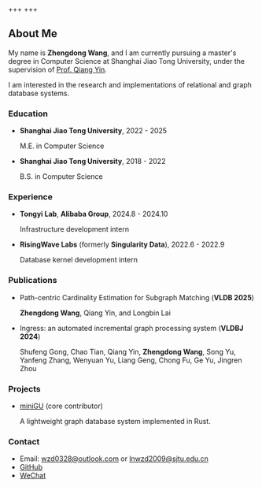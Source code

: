 +++
+++

## About Me

My name is **Zhengdong Wang**, and I am currently pursuing a master's degree in Computer Science at Shanghai Jiao Tong University, under the supervision of [Prof. Qiang Yin](https://cs.sjtu.edu.cn/~qyin/).

I am interested in the research and implementations of relational and graph database systems.

### Education
- **Shanghai Jiao Tong University**, 2022 - 2025
  
  M.E. in Computer Science
  
- **Shanghai Jiao Tong University**, 2018 - 2022

  B.S. in Computer Science

### Experience
- **Tongyi Lab**, **Alibaba Group**, 2024.8 - 2024.10

  Infrastructure development intern

- **RisingWave Labs** (formerly **Singularity Data**), 2022.6 - 2022.9

  Database kernel development intern

### Publications
- Path-centric Cardinality Estimation for Subgraph Matching (**VLDB 2025**)

  **Zhengdong Wang**, Qiang Yin, and Longbin Lai

- Ingress: an automated incremental graph processing system (**VLDBJ 2024**)
  
  Shufeng Gong, Chao Tian, Qiang Yin, **Zhengdong Wang**, Song Yu, Yanfeng Zhang, Wenyuan Yu, Liang Geng, Chong Fu, Ge Yu, Jingren Zhou

### Projects
- [miniGU](https://github.com/TuGraph-family/miniGU) (core contributor)

  A lightweight graph database system implemented in Rust. 

### Contact

- Email: [wzd0328@outlook.com](mailto:wzd0328@outlook.com) or [lnwzd2009@sjtu.edu.cn](mailto:lnwzd2009@sjtu.edu.cn)
- [GitHub](https://github.com/wzzzzd)
- [WeChat](wechat.png)